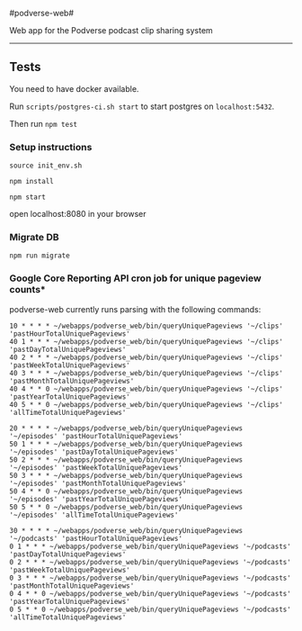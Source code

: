 #podverse-web#

Web app for the Podverse podcast clip sharing system

---

## Tests

You need to have docker available.

Run `scripts/postgres-ci.sh start` to start postgres on `localhost:5432`.

Then run `npm test`

### Setup instructions

```shell
source init_env.sh

npm install

npm start
```

open localhost:8080 in your browser

### Migrate DB

`npm run migrate`

### Google Core Reporting API cron job for unique pageview counts*

podverse-web currently runs parsing with the following commands:

````
10 * * * * ~/webapps/podverse_web/bin/queryUniquePageviews '~/clips' 'pastHourTotalUniquePageviews'
40 1 * * * ~/webapps/podverse_web/bin/queryUniquePageviews '~/clips' 'pastDayTotalUniquePageviews'
40 2 * * * ~/webapps/podverse_web/bin/queryUniquePageviews '~/clips' 'pastWeekTotalUniquePageviews'
40 3 * * * ~/webapps/podverse_web/bin/queryUniquePageviews '~/clips' 'pastMonthTotalUniquePageviews'
40 4 * * 0 ~/webapps/podverse_web/bin/queryUniquePageviews '~/clips' 'pastYearTotalUniquePageviews'
40 5 * * 0 ~/webapps/podverse_web/bin/queryUniquePageviews '~/clips' 'allTimeTotalUniquePageviews'

20 * * * * ~/webapps/podverse_web/bin/queryUniquePageviews '~/episodes' 'pastHourTotalUniquePageviews'
50 1 * * * ~/webapps/podverse_web/bin/queryUniquePageviews '~/episodes' 'pastDayTotalUniquePageviews'
50 2 * * * ~/webapps/podverse_web/bin/queryUniquePageviews '~/episodes' 'pastWeekTotalUniquePageviews'
50 3 * * * ~/webapps/podverse_web/bin/queryUniquePageviews '~/episodes' 'pastMonthTotalUniquePageviews'
50 4 * * 0 ~/webapps/podverse_web/bin/queryUniquePageviews '~/episodes' 'pastYearTotalUniquePageviews'
50 5 * * 0 ~/webapps/podverse_web/bin/queryUniquePageviews '~/episodes' 'allTimeTotalUniquePageviews'

30 * * * * ~/webapps/podverse_web/bin/queryUniquePageviews '~/podcasts' 'pastHourTotalUniquePageviews'
0 1 * * * ~/webapps/podverse_web/bin/queryUniquePageviews '~/podcasts' 'pastDayTotalUniquePageviews'
0 2 * * * ~/webapps/podverse_web/bin/queryUniquePageviews '~/podcasts' 'pastWeekTotalUniquePageviews'
0 3 * * * ~/webapps/podverse_web/bin/queryUniquePageviews '~/podcasts' 'pastMonthTotalUniquePageviews'
0 4 * * 0 ~/webapps/podverse_web/bin/queryUniquePageviews '~/podcasts' 'pastYearTotalUniquePageviews'
0 5 * * 0 ~/webapps/podverse_web/bin/queryUniquePageviews '~/podcasts' 'allTimeTotalUniquePageviews'


````
